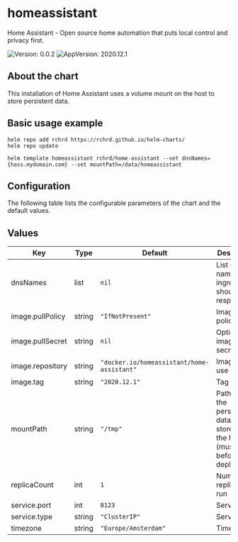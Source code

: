 # homeassistant

Home Assistant - Open source home automation that puts local control and privacy first.

![Version: 0.0.2](https://img.shields.io/badge/Version-0.0.2-informational?style=flat-square) ![AppVersion: 2020.12.1](https://img.shields.io/badge/AppVersion-2020.12.1-informational?style=flat-square)

## About the chart

This installation of Home Assistant uses a volume mount on the host to store persistent data.

## Basic usage example

```
helm repo add rchrd https://rchrd.github.io/helm-charts/
helm repo update

helm template homeassistant rchrd/home-assistant --set dnsNames={hass.mydomain.com} --set mountPath=/data/homeassistant
```

## Configuration

The following table lists the configurable parameters of the chart and the default values.

## Values

| Key | Type | Default | Description |
|-----|------|---------|-------------|
| dnsNames | list | `nil` | List of DNS names the ingress should respond to |
| image.pullPolicy | string | `"IfNotPresent"` | Image pull policy |
| image.pullSecret | string | `nil` | Optional image pull secret |
| image.repository | string | `"docker.io/homeassistant/home-assistant"` | Image to use |
| image.tag | string | `"2020.12.1"` | Tag to use |
| mountPath | string | `"/tmp"` | Path were the persistent data is stored on the host (must exist before deployment) |
| replicaCount | int | `1` | Number of replicas to run |
| service.port | int | `8123` | Service port |
| service.type | string | `"ClusterIP"` | Service type |
| timezone | string | `"Europe/Amsterdam"` | Timezone |